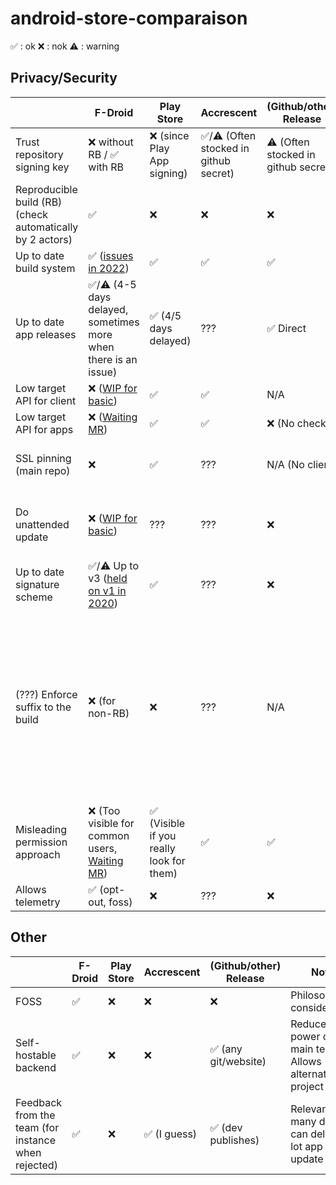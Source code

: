 # android-store-comparaison

✅ : ok
❌ : nok
⚠️ : warning


## Privacy/Security
| | F-Droid | Play Store | Accrescent | (Github/other) Release | Note |
|-|---|---|---|---|---|
| Trust repository signing key | ❌ without RB / ✅ with RB | ❌ (since Play App signing) | ✅/⚠️ (Often stocked in github secret) | ⚠️ (Often stocked in github secret) | Gives trust to the repository |
| Reproducible build (RB) (check automatically by 2 actors) | ✅ | ❌ | ❌ | ❌ | Reduces trust given to the build system and repository |
| Up to date build system | ✅ ([issues in 2022](https://gitlab.com/groups/fdroid/-/milestones/5#tab-issues)) | ✅ | ✅ | ✅ | Security consideration |
| Up to date app releases | ✅/⚠️ (4-5 days delayed, sometimes more when there is an issue) | ✅ (4/5 days delayed) | ??? | ✅ Direct | Security consideration |
| Low target API for client | ❌ ([WIP for basic](https://gitlab.com/fdroid/fdroidclient/-/merge_requests/1207)) | ✅ | ✅ | N/A | Security consideration |
| Low target API for apps | ❌ ([Waiting MR](https://gitlab.com/fdroid/fdroidclient/-/merge_requests/1214)) | ✅ | ✅ | ❌ (No check) | Security consideration |
| SSL pinning (main repo) | ❌ | ✅ | ??? | N/A (No client) | Security consideration - MITM for first install |
| Do unattended update | ❌ ([WIP for basic](https://gitlab.com/fdroid/fdroidclient/-/merge_requests/1216)) | ??? | ??? | ❌ | To keep up to date apps. Users must accept or be informed.
| Up to date signature scheme | ✅/⚠️ Up to v3 ([held on v1 in 2020](https://forum.f-droid.org/t/why-f-droid-is-still-using-apk-signature-scheme-v1/10602)) | ✅ | ??? | ❌ | Security
| (???) Enforce suffix to the build | ❌ (for non-RB) | ❌ | ??? | N/A | [Google recommends, if the dev do not want cross-store update (if the flavors are different) to have different package Id OR a different signature.](https://developer.android.com/google/play/app-updates#multiple-stores), not relevant ? |
| Misleading permission approach | ❌ (Too visible for common users, [Waiting MR](https://gitlab.com/fdroid/fdroidclient/-/merge_requests/1211)) | ✅ (Visible if you really look for them) | ✅ | ✅ | Misleading information |
| Allows telemetry | ✅ (opt-out, foss) | ❌ | ??? | ❌ | Privacy consideration |



## Other

| | F-Droid | Play Store | Accrescent | (Github/other) Release | Note |
|-|---|---|---|---|---|
| FOSS | ✅ | ❌ | ❌ | ❌ | Philosophical consideration |
| Self-hostable backend | ✅ | ❌ | ❌ | ✅ (any git/website) | Reduces power of the main team/ Allows alternative project |
| Feedback from the team (for instance when rejected) | ✅ | ❌ | ✅ (I guess) | ✅ (dev publishes) | Relevant for many dev, can delay a lot app update |
